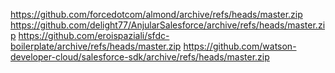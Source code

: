 https://github.com/forcedotcom/almond/archive/refs/heads/master.zip
https://github.com/delight77/AnjularSalesforce/archive/refs/heads/master.zip
https://github.com/eroispaziali/sfdc-boilerplate/archive/refs/heads/master.zip
https://github.com/watson-developer-cloud/salesforce-sdk/archive/refs/heads/master.zip
